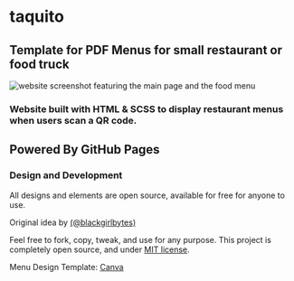 # taquito

## Template for PDF Menus for small restaurant or food truck

![website screenshot featuring the main page and the food menu]()

### Website built with HTML & SCSS to display restaurant menus when users scan a QR code.

## Powered By GitHub Pages


### Design and Development
All designs and elements are open source, available for free for anyone to use.

Original idea by [(@blackgirlbytes)](https://github.com/blackgirlbytes)

Feel free to fork, copy, tweak, and use for any purpose. This project is completely open source, and under [MIT license](https://github.com/irvMol/taquito/blob/main/LICENSE.md). 

Menu Design Template: [Canva](https://www.canva.com/design/DAFb-sxEgeQ/YwHrtWDiXhIGZC59mnhe8w/view?utm_content=DAFb-sxEgeQ&utm_campaign=designshare&utm_medium=link&utm_source=publishsharelink)



